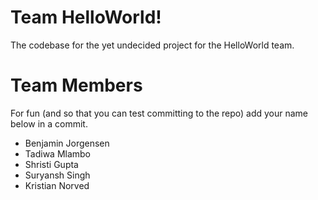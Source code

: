 # Team HelloWorld!
The codebase for the yet undecided project for the HelloWorld team.

# Team Members
For fun (and so that you can test committing to the repo) add your name below in a commit.
* Benjamin Jorgensen
* Tadiwa Mlambo
* Shristi Gupta
* Suryansh Singh
* Kristian Norved
